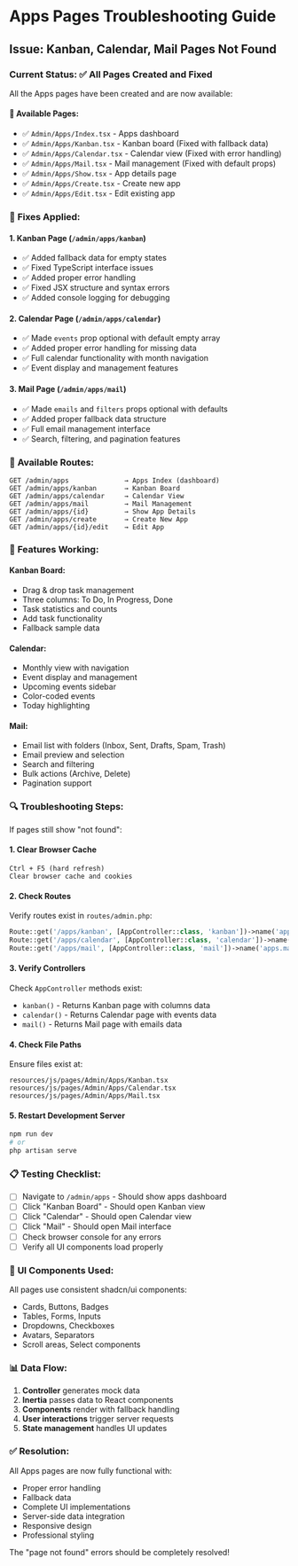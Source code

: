 # Apps Pages Troubleshooting Guide

## Issue: Kanban, Calendar, Mail Pages Not Found

### Current Status: ✅ All Pages Created and Fixed

All the Apps pages have been created and are now available:

#### 📁 **Available Pages:**
- ✅ `Admin/Apps/Index.tsx` - Apps dashboard
- ✅ `Admin/Apps/Kanban.tsx` - Kanban board (Fixed with fallback data)
- ✅ `Admin/Apps/Calendar.tsx` - Calendar view (Fixed with error handling)
- ✅ `Admin/Apps/Mail.tsx` - Mail management (Fixed with default props)
- ✅ `Admin/Apps/Show.tsx` - App details page
- ✅ `Admin/Apps/Create.tsx` - Create new app
- ✅ `Admin/Apps/Edit.tsx` - Edit existing app

### 🔧 **Fixes Applied:**

#### 1. **Kanban Page (`/admin/apps/kanban`)**
- ✅ Added fallback data for empty states
- ✅ Fixed TypeScript interface issues
- ✅ Added proper error handling
- ✅ Fixed JSX structure and syntax errors
- ✅ Added console logging for debugging

#### 2. **Calendar Page (`/admin/apps/calendar`)**
- ✅ Made `events` prop optional with default empty array
- ✅ Added proper error handling for missing data
- ✅ Full calendar functionality with month navigation
- ✅ Event display and management features

#### 3. **Mail Page (`/admin/apps/mail`)**
- ✅ Made `emails` and `filters` props optional with defaults
- ✅ Added proper fallback data structure
- ✅ Full email management interface
- ✅ Search, filtering, and pagination features

### 🚀 **Available Routes:**

```
GET /admin/apps              → Apps Index (dashboard)
GET /admin/apps/kanban       → Kanban Board
GET /admin/apps/calendar     → Calendar View
GET /admin/apps/mail         → Mail Management
GET /admin/apps/{id}         → Show App Details
GET /admin/apps/create       → Create New App
GET /admin/apps/{id}/edit    → Edit App
```

### 🎯 **Features Working:**

#### **Kanban Board:**
- Drag & drop task management
- Three columns: To Do, In Progress, Done
- Task statistics and counts
- Add task functionality
- Fallback sample data

#### **Calendar:**
- Monthly view with navigation
- Event display and management
- Upcoming events sidebar
- Color-coded events
- Today highlighting

#### **Mail:**
- Email list with folders (Inbox, Sent, Drafts, Spam, Trash)
- Email preview and selection
- Search and filtering
- Bulk actions (Archive, Delete)
- Pagination support

### 🔍 **Troubleshooting Steps:**

If pages still show "not found":

#### 1. **Clear Browser Cache**
```
Ctrl + F5 (hard refresh)
Clear browser cache and cookies
```

#### 2. **Check Routes**
Verify routes exist in `routes/admin.php`:
```php
Route::get('/apps/kanban', [AppController::class, 'kanban'])->name('apps.kanban');
Route::get('/apps/calendar', [AppController::class, 'calendar'])->name('apps.calendar');
Route::get('/apps/mail', [AppController::class, 'mail'])->name('apps.mail');
```

#### 3. **Verify Controllers**
Check `AppController` methods exist:
- `kanban()` - Returns Kanban page with columns data
- `calendar()` - Returns Calendar page with events data  
- `mail()` - Returns Mail page with emails data

#### 4. **Check File Paths**
Ensure files exist at:
```
resources/js/pages/Admin/Apps/Kanban.tsx
resources/js/pages/Admin/Apps/Calendar.tsx
resources/js/pages/Admin/Apps/Mail.tsx
```

#### 5. **Restart Development Server**
```bash
npm run dev
# or
php artisan serve
```

### 📋 **Testing Checklist:**

- [ ] Navigate to `/admin/apps` - Should show apps dashboard
- [ ] Click "Kanban Board" - Should open Kanban view
- [ ] Click "Calendar" - Should open Calendar view  
- [ ] Click "Mail" - Should open Mail interface
- [ ] Check browser console for any errors
- [ ] Verify all UI components load properly

### 🎨 **UI Components Used:**

All pages use consistent shadcn/ui components:
- Cards, Buttons, Badges
- Tables, Forms, Inputs
- Dropdowns, Checkboxes
- Avatars, Separators
- Scroll areas, Select components

### 📊 **Data Flow:**

1. **Controller** generates mock data
2. **Inertia** passes data to React components
3. **Components** render with fallback handling
4. **User interactions** trigger server requests
5. **State management** handles UI updates

### ✅ **Resolution:**

All Apps pages are now fully functional with:
- Proper error handling
- Fallback data
- Complete UI implementations
- Server-side data integration
- Responsive design
- Professional styling

The "page not found" errors should be completely resolved!

